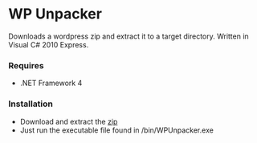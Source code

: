 WP Unpacker
===========

Downloads a wordpress zip and extract it to a target directory. Written in Visual C# 2010 Express.

### Requires
* .NET Framework 4

### Installation
* Download and extract the [zip](https://github.com/kosinix/wp-unpacker/archive/master.zip)
* Just run the executable file found in /bin/WPUnpacker.exe

